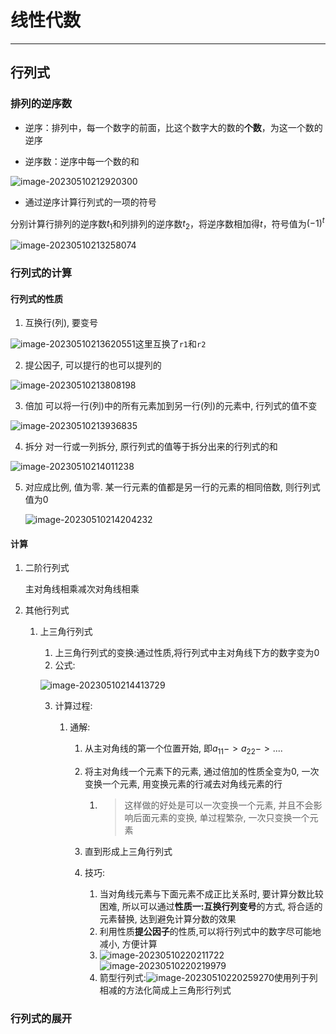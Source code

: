 # 线性代数

-----

## 行列式

### 排列的逆序数

-   逆序：排列中，每一个数字的前面，比这个数字大的数的**个数**，为这一个数的逆序

-   逆序数：逆序中每一个数的和

![image-20230510212920300](https://raw.githubusercontent.com/ProudCarrotG/tupian/Tu_Chuang/image-20230510212920300.png?token=AOTPXYW4AV6IEUVPEKT7S5LELOOWI)

-   通过逆序计算行列式的一项的符号

分别计算行排列的逆序数$t_1$和列排列的逆序数$t_2$，将逆序数相加得$t$，符号值为$(-1)^t$

![image-20230510213258074](https://raw.githubusercontent.com/ProudCarrotG/tupian/Tu_Chuang/image-20230510213258074.png?token=AOTPXYR5LDYJJ2SRKJPH7KTELOOWO)

### 行列式的计算

#### 行列式的性质

1.   互换行(列), 要变号

![image-20230510213620551](https://raw.githubusercontent.com/ProudCarrotG/tupian/Tu_Chuang/image-20230510213620551.png?token=AOTPXYSD24E36WKNGYTCMFTELOSMU)这里互换了`r1`和`r2`

2.   提公因子, 可以提行的也可以提列的

![image-20230510213808198](https://raw.githubusercontent.com/ProudCarrotG/tupian/Tu_Chuang/image-20230510213808198.png?token=AOTPXYXVJUZMA6VX6CZA3WDELOSMY)

3.   倍加 可以将一行(列)中的所有元素加到另一行(列)的元素中, 行列式的值不变

![image-20230510213936835](https://raw.githubusercontent.com/ProudCarrotG/tupian/Tu_Chuang/image-20230510213936835.png?token=AOTPXYT25N3TEDYC6Z3KLL3ELOSM4)

4.   拆分 对一行或一列拆分, 原行列式的值等于拆分出来的行列式的和

![image-20230510214011238](https://raw.githubusercontent.com/ProudCarrotG/tupian/Tu_Chuang/image-20230510214011238.png?token=AOTPXYRFJTYPGVEAI3C6E6TELOSM6)

5.   对应成比例, 值为零. 某一行元素的值都是另一行的元素的相同倍数, 则行列式值为0

     ![image-20230510214204232](https://raw.githubusercontent.com/ProudCarrotG/tupian/Tu_Chuang/image-20230510214204232.png?token=AOTPXYRRTB5HIUGPECYQE73ELOSNC)

#### 计算

1.   二阶行列式

     主对角线相乘减次对角线相乘

2.   其他行列式

     1.   上三角行列式

          1.   上三角行列式的变换:通过性质,将行列式中主对角线下方的数字变为0
          2.   公式: 

          ![image-20230510214413729](https://raw.githubusercontent.com/ProudCarrotG/tupian/Tu_Chuang/image-20230510214413729.png?token=AOTPXYUGYHE47T6WSVGZIYTELOSNG)

          3.   计算过程:

               1.   通解:

                    1.   从主对角线的第一个位置开始, 即$a_{11} -> a_{22} -> ....$

                    2.   将主对角线一个元素下的元素, 通过倍加的性质全变为0, 一次变换一个元素, 用变换元素的行减去对角线元素的行

                         1.   >   这样做的好处是可以一次变换一个元素, 并且不会影响后面元素的变换, 单过程繁杂, 一次只变换一个元素

                    3.   直到形成上三角行列式

                    4.   技巧:

                         1.   当对角线元素与下面元素不成正比关系时, 要计算分数比较困难, 所以可以通过**性质一:互换行列变号**的方式, 将合适的元素替换, 达到避免计算分数的效果
                         2.   利用性质**提公因子**的性质,可以将行列式中的数字尽可能地减小, 方便计算
                         3.   ![image-20230510220211722](https://raw.githubusercontent.com/ProudCarrotG/tupian/Tu_Chuang/image-20230510220211722.png?token=AOTPXYSDZKHUM3PRXCXLTSLELOSNQ)![image-20230510220219979](https://raw.githubusercontent.com/ProudCarrotG/tupian/Tu_Chuang/image-20230510220219979.png?token=AOTPXYUDGIKN5HKHWZTXHUDELOSNW)
                         4.   箭型行列式:![image-20230510220259270](https://raw.githubusercontent.com/ProudCarrotG/tupian/Tu_Chuang/image-20230510220259270.png?token=AOTPXYRH6COKB7CZTBXIENTELOSN2)使用列于列相减的方法化简成上三角形行列式

### 行列式的展开

